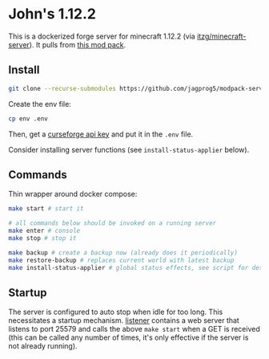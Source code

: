 # John's 1.12.2

This is a dockerized forge server for minecraft 1.12.2 (via [itzg/minecraft-server](https://hub.docker.com/r/itzg/minecraft-server/)). It pulls from [this mod pack](https://github.com/jagprog5/modpack-client).

## Install

```bash
git clone --recurse-submodules https://github.com/jagprog5/modpack-server
```

Create the env file:

```bash
cp env .env
```

Then, get a [curseforge api key](https://console.curseforge.com/) and put it in the `.env` file.

Consider installing server functions (see `install-status-applier` below).

## Commands

Thin wrapper around docker compose:

```bash
make start # start it

# all commands below should be invoked on a running server
make enter # console
make stop # stop it

make backup # create a backup now (already does it periodically)
make restore-backup # replaces current world with latest backup
make install-status-applier # global status effects, see script for details + additional setup
```

## Startup

The server is configured to auto stop when idle for too long. This necessitates a startup mechanism. [listener](./listener) contains a web server that listens to port 25579 and calls the above `make start` when a GET is received (this can be called any number of times, it's only effective if the server is not already running).
